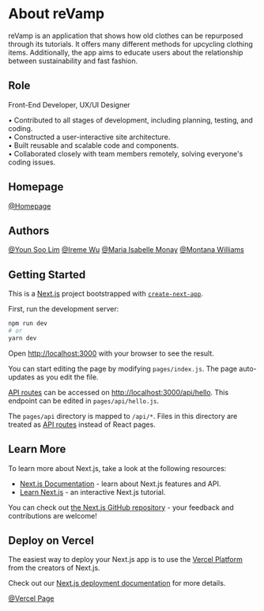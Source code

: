 # About reVamp

reVamp is an application that shows how old clothes can be repurposed through its tutorials. It offers many different methods for upcycling clothing items. Additionally, the app aims to educate users about the relationship between sustainability and fast fashion.


## Role

Front-End Developer, UX/UI Designer

• Contributed to all stages of development, including planning, testing, and coding.<br>
• Constructed a user-interactive site architecture.<br>
• Built reusable and scalable code and components.<br>
• Collaborated closely with team members remotely, solving everyone's coding issues.<br>


## Homepage
[@Homepage](https://revamp-yslim.vercel.app/)


## Authors

[@Youn Soo Lim](https://www.linkedin.com/in/younsoo-lim)
[@Ireme Wu](https://www.linkedin.com/in/irenewuu/)
[@Maria Isabelle Monay](https://www.linkedin.com/in/maria-isabelle-monay-a11610150/)
[@Montana Williams](https://www.instagram.com/montanaawilliams/?hl=en)


## Getting Started


This is a [Next.js](https://nextjs.org/) project bootstrapped with [`create-next-app`](https://github.com/vercel/next.js/tree/canary/packages/create-next-app).

First, run the development server:

```bash
npm run dev
# or
yarn dev
```

Open [http://localhost:3000](http://localhost:3000) with your browser to see the result.

You can start editing the page by modifying `pages/index.js`. The page auto-updates as you edit the file.

[API routes](https://nextjs.org/docs/api-routes/introduction) can be accessed on [http://localhost:3000/api/hello](http://localhost:3000/api/hello). This endpoint can be edited in `pages/api/hello.js`.

The `pages/api` directory is mapped to `/api/*`. Files in this directory are treated as [API routes](https://nextjs.org/docs/api-routes/introduction) instead of React pages.

## Learn More

To learn more about Next.js, take a look at the following resources:

- [Next.js Documentation](https://nextjs.org/docs) - learn about Next.js features and API.
- [Learn Next.js](https://nextjs.org/learn) - an interactive Next.js tutorial.

You can check out [the Next.js GitHub repository](https://github.com/vercel/next.js/) - your feedback and contributions are welcome!

## Deploy on Vercel

The easiest way to deploy your Next.js app is to use the [Vercel Platform](https://vercel.com/new?utm_medium=default-template&filter=next.js&utm_source=create-next-app&utm_campaign=create-next-app-readme) from the creators of Next.js.

Check out our [Next.js deployment documentation](https://nextjs.org/docs/deployment) for more details.

[@Vercel Page](https://revamp-yslim.vercel.app/)
